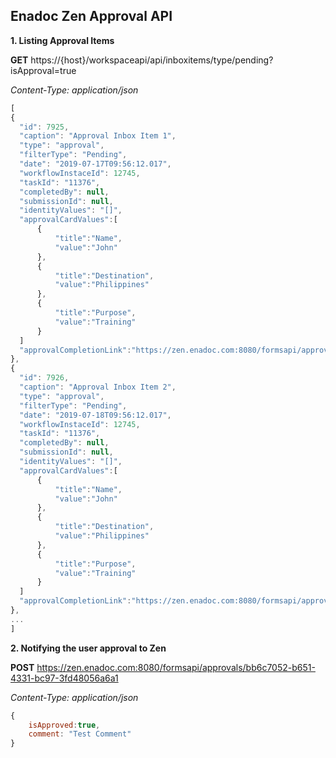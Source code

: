 ## Enadoc Zen Approval API


**1. Listing Approval Items**

**GET** https://{host}/workspaceapi/api/inboxitems/type/pending?isApproval=true

*Content-Type: application/json*
```javascript
[
{
  "id": 7925,
  "caption": "Approval Inbox Item 1",
  "type": "approval",
  "filterType": "Pending",
  "date": "2019-07-17T09:56:12.017",
  "workflowInstaceId": 12745,
  "taskId": "11376",
  "completedBy": null,
  "submissionId": null,
  "identityValues": "[]",
  "approvalCardValues":[
      {
          "title":"Name",
          "value":"John"
      },
      {
          "title":"Destination",
          "value":"Philippines"
      },
      {
          "title":"Purpose",
          "value":"Training"
      }
  ]
  "approvalCompletionLink":"https://zen.enadoc.com:8080/formsapi/approvals/5f02d250-148a-41cd-8986-1f6e1b42f745"
},
{
  "id": 7926,
  "caption": "Approval Inbox Item 2",
  "type": "approval",
  "filterType": "Pending",
  "date": "2019-07-18T09:56:12.017",
  "workflowInstaceId": 12745,
  "taskId": "11376",
  "completedBy": null,
  "submissionId": null,
  "identityValues": "[]",
  "approvalCardValues":[
      {
          "title":"Name",
          "value":"John"
      },
      {
          "title":"Destination",
          "value":"Philippines"
      },
      {
          "title":"Purpose",
          "value":"Training"
      }
  ]
  "approvalCompletionLink":"https://zen.enadoc.com:8080/formsapi/approvals/bb6c7052-b651-4331-bc97-3fd48056a6a1"
},
...
]

```

**2. Notifying the user approval to Zen**

**POST** https://zen.enadoc.com:8080/formsapi/approvals/bb6c7052-b651-4331-bc97-3fd48056a6a1

*Content-Type: application/json*
```javascript
{
	isApproved:true, 
    comment: "Test Comment"
}
```

